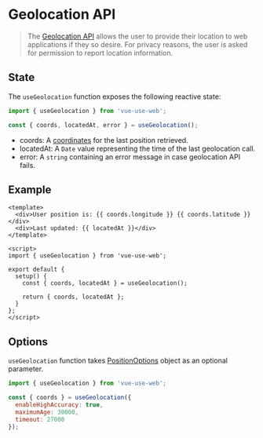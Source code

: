 # Geolocation API

> The [Geolocation API](https://developer.mozilla.org/en-US/docs/Web/API/Geolocation_API) allows the user to provide their location to web applications if they so desire. For privacy reasons, the user is asked for permission to report location information.

## State

The `useGeolocation` function exposes the following reactive state:

```js
import { useGeolocation } from 'vue-use-web';

const { coords, locatedAt, error } = useGeolocation();
```

- coords: A [coordinates](https://developer.mozilla.org/en-US/docs/Web/API/Coordinates) for the last position retrieved.
- locatedAt: A `Date` value representing the time of the last geolocation call.
- error: A `string` containing an error message in case geolocation API fails.

## Example

```vue
<template>
  <div>User position is: {{ coords.longitude }} {{ coords.latitude }}</div>
  <div>Last updated: {{ locatedAt }}</div>
</template>

<script>
import { useGeolocation } from 'vue-use-web';

export default {
  setup() {
    const { coords, locatedAt } = useGeolocation();

    return { coords, locatedAt };
  }
};
</script>
```

## Options

`useGeolocation` function takes [PositionOptions](https://developer.mozilla.org/en-US/docs/Web/API/PositionOptions) object as an optional parameter.

```js
import { useGeolocation } from 'vue-use-web';

const { coords } = useGeolocation({
  enableHighAccuracy: true,
  maximumAge: 30000,
  timeout: 27000
});
```
